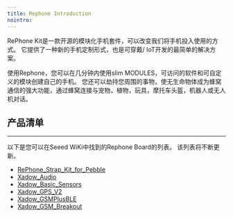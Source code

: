 ```yaml
---
title: Rephone Introduction
nointro:
---
```


RePhone Kit是一款开源的模块化手机套件，可以改变我们将手机投入使用的方式。 它提供了一种新的手机定制形式，也是可穿戴/ IoT开发的最简单的解决方案。

使用Rephone，您可以在几分钟内使用slim MODULES，可访问的软件和可自定义的模块创建自己的手机。 您还可以劫持您周围的事物，使无生命物体成为蜂窝通信的强大功能，通过蜂窝连接与宠物，植物，玩具，摩托车头盔，机器人或无人机对话。


## 产品清单
---
以下是您可以在Seeed WiKi中找到的Rephone Board的列表。 该列表将不断更新。

* [RePhone_Strap_Kit_for_Pebble](http://wiki.seeedstudio.com/cn/RePhone_Strap_Kit_for_Pebble)
* [Xadow_Audio](http://wiki.seeedstudio.com/cn/Xadow_Audio)
* [Xadow_Basic_Sensors](http://wiki.seeedstudio.com/cn/Xadow_Basic_Sensors)
* [Xadow_GPS_V2](http://wiki.seeedstudio.com/cn/Xadow_GPS_V2)
* [Xadow_GSMPlusBLE](http://wiki.seeedstudio.com/cn/Xadow_GSMPlusBLE)
* [Xadow_GSM_Breakout](http://wiki.seeedstudio.com/cn/Xadow_GSM_Breakout)